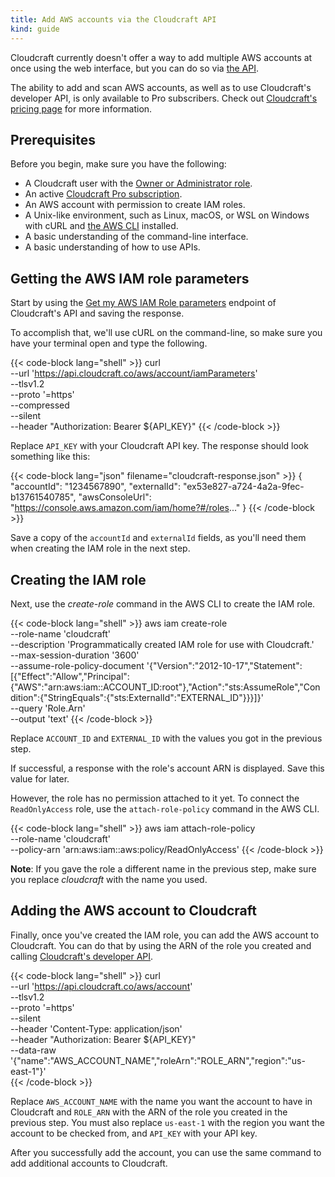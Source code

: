 ```yaml
---
title: Add AWS accounts via the Cloudcraft API
kind: guide
---
```


Cloudcraft currently doesn't offer a way to add multiple AWS accounts at once using the web interface, but you can do so via [the API][1].

<div class="alert alert-info">The ability to add and scan AWS accounts, as well as to use Cloudcraft's developer API, is only available to Pro subscribers. Check out <a href="https://www.cloudcraft.co/pricing">Cloudcraft's pricing page</a> for more information.</div>

## Prerequisites

Before you begin, make sure you have the following:

- A Cloudcraft user with the [Owner or Administrator role][2].
- An active [Cloudcraft Pro subscription][3].
- An AWS account with permission to create IAM roles.
- A Unix-like environment, such as Linux, macOS, or WSL on Windows with cURL and [the AWS CLI][4] installed.
- A basic understanding of the command-line interface.
- A basic understanding of how to use APIs.

## Getting the AWS IAM role parameters

Start by using the [Get my AWS IAM Role parameters][5] endpoint of Cloudcraft's API and saving the response.

To accomplish that, we'll use cURL on the command-line, so make sure you have your terminal open and type the following.

{{< code-block lang="shell" >}}
curl \
  --url 'https://api.cloudcraft.co/aws/account/iamParameters' \
  --tlsv1.2 \
  --proto '=https' \
  --compressed \
  --silent \
  --header "Authorization: Bearer ${API_KEY}"
{{< /code-block >}}

Replace `API_KEY` with your Cloudcraft API key. The response should look something like this:

{{< code-block lang="json" filename="cloudcraft-response.json" >}}
{
  "accountId": "1234567890",
  "externalId": "ex53e827-a724-4a2a-9fec-b13761540785",
  "awsConsoleUrl": "https://console.aws.amazon.com/iam/home?#/roles..."
}
{{< /code-block >}}

Save a copy of the `accountId` and `externalId` fields, as you'll need them when creating the IAM role in the next step.

## Creating the IAM role

Next, use the _create-role_ command in the AWS CLI to create the IAM role.

{{< code-block lang="shell" >}}
aws iam create-role \
  --role-name 'cloudcraft' \
  --description 'Programmatically created IAM role for use with Cloudcraft.' \
  --max-session-duration '3600' \
  --assume-role-policy-document '{"Version":"2012-10-17","Statement":[{"Effect":"Allow","Principal":{"AWS":"arn:aws:iam::ACCOUNT_ID:root"},"Action":"sts:AssumeRole","Condition":{"StringEquals":{"sts:ExternalId":"EXTERNAL_ID"}}}]}' \
  --query 'Role.Arn' \
  --output 'text'
{{< /code-block >}}

Replace `ACCOUNT_ID` and `EXTERNAL_ID` with the values you got in the previous step.

If successful, a response with the role's account ARN is displayed. Save this value for later.

However, the role has no permission attached to it yet. To connect the `ReadOnlyAccess` role, use the `attach-role-policy` command in the AWS CLI.

{{< code-block lang="shell" >}}
aws iam attach-role-policy \
  --role-name 'cloudcraft' \
  --policy-arn 'arn:aws:iam::aws:policy/ReadOnlyAccess'
{{< /code-block >}}

**Note**: If you gave the role a different name in the previous step, make sure you replace _cloudcraft_ with the name you used.

## Adding the AWS account to Cloudcraft

Finally, once you've created the IAM role, you can add the AWS account to Cloudcraft. You can do that by using the ARN of the role you created and calling [Cloudcraft's developer API][7].

{{< code-block lang="shell" >}}
curl \
  --url 'https://api.cloudcraft.co/aws/account' \
  --tlsv1.2 \
  --proto '=https' \
  --silent \
  --header 'Content-Type: application/json' \
  --header "Authorization: Bearer ${API_KEY}" \
  --data-raw '{"name":"AWS_ACCOUNT_NAME","roleArn":"ROLE_ARN","region":"us-east-1"}' \
{{< /code-block >}}

Replace `AWS_ACCOUNT_NAME` with the name you want the account to have in Cloudcraft and `ROLE_ARN` with the ARN of the role you created in the previous step. You must also replace `us-east-1` with the region you want the account to be checked from, and `API_KEY` with your API key.

After you successfully add the account, you can use the same command to add additional accounts to Cloudcraft.

[1]: https://developers.cloudcraft.co/
[2]: https://help.cloudcraft.co/article/85-roles-and-permissions
[3]: https://www.cloudcraft.co/pricing
[4]: https://aws.amazon.com/cli/
[5]: https://developers.cloudcraft.co/#aa18999e-f6da-4628-96bd-49d5a286b928
[6]: https://app.cloudcraft.co/support
[7]: https://developers.cloudcraft.co
